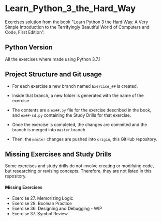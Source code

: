 # Learn_Python_3_the_Hard_Way
Exercises solution from the book "Learn Python 3 the Hard Way: A Very Simple Introduction to the Terrifyingly Beautiful World of Computers and Code, First Edition".

## Python Version
All the exercises where made using Python 3.7.1

## Project Structure and Git usage
* For each exercise a new branch named ``` Exercise_## ``` is created. 
* Inside that branch, a new folder is generated with the name of the exercise.

* The contents are a  ``` ex##.py ``` file for the exercise described in the book, and   ``` ex##-sd.py ``` containing the Study Drills for that exercise.

* Once the exercise is completed, the changes are commited and the branch is merged into ``` master ``` branch.
* Then, the ``` master ``` changes are pushed into ``` origin ```, this GitHub repository.

## Missing Exercises and Study Drills
Some exercises and study drills do not involve creating or modifying code, but researching or revising concepts. Therefore, they are not listed in this repository.

#### Missing Exercises
* Exercise 27. Memorizing Logic
* Exercise 28. Boolean Practice
* Exercise 36. Designing and Debugging - WIP
* Exercise 37. Symbol Review